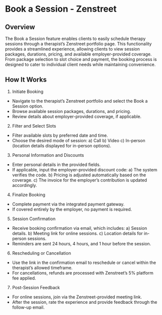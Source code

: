 # Book a Session - Zenstreet

## Overview

The Book a Session feature enables clients to easily schedule therapy sessions through a therapist’s Zenstreet portfolio page. This functionality provides a streamlined experience, allowing clients to view session packages, durations, pricing, and available employer-provided coverage. From package selection to slot choice and payment, the booking process is designed to cater to individual client needs while maintaining convenience.

## How It Works
1. Initiate Booking

- Navigate to the therapist’s Zenstreet portfolio and select the Book a Session option.
- Browse available session packages, durations, and pricing.
- Review details about employer-provided coverage, if applicable.

2. Filter and Select Slots

- Filter available slots by preferred date and time.
- Choose the desired mode of session:
a) Call
b) Video
c) In-person (location details displayed for in-person options).

3. Personal Information and Discounts

- Enter personal details in the provided fields.
- If applicable, input the employer-provided discount code:
a) The system verifies the code.
b) Pricing is adjusted automatically based on the coverage.
c) The invoice for the employer’s contribution is updated accordingly.

4. Finalize Booking

- Complete payment via the integrated payment gateway.
- If covered entirely by the employer, no payment is required.

5. Session Confirmation

- Receive booking confirmation via email, which includes:
a) Session details.
b) Meeting link for online sessions.
c) Location details for in-person sessions.
- Reminders are sent 24 hours, 4 hours, and 1 hour before the session.

6. Rescheduling or Cancellation

- Use the link in the confirmation email to reschedule or cancel within the therapist’s allowed timeframe.
- For cancellations, refunds are processed with Zenstreet’s 5% platform fee applied.

7. Post-Session Feedback

- For online sessions, join via the Zenstreet-provided meeting link.
- After the session, rate the experience and provide feedback through the follow-up email.
